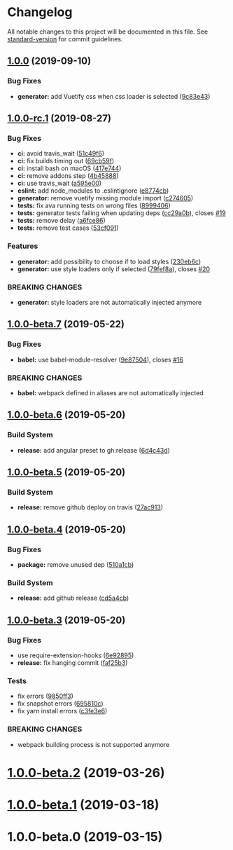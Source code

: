 # Changelog

All notable changes to this project will be documented in this file. See [standard-version](https://github.com/conventional-changelog/standard-version) for commit guidelines.

## [1.0.0](https://github.com/dnlup/vue-cli-plugin-unit-ava/compare/v1.0.0-rc.1...v1.0.0) (2019-09-10)


### Bug Fixes

* **generator:** add Vuetify css when css loader is selected ([9c83e43](https://github.com/dnlup/vue-cli-plugin-unit-ava/commit/9c83e43))

## [1.0.0-rc.1](https://github.com/dnlup/vue-cli-plugin-unit-ava/compare/v1.0.0-beta.7...v1.0.0-rc.1) (2019-08-27)


### Bug Fixes

* **ci:** avoid travis_wait ([51c49f6](https://github.com/dnlup/vue-cli-plugin-unit-ava/commit/51c49f6))
* **ci:** fix builds timing out ([69cb59f](https://github.com/dnlup/vue-cli-plugin-unit-ava/commit/69cb59f))
* **ci:** install bash on macOS ([417e744](https://github.com/dnlup/vue-cli-plugin-unit-ava/commit/417e744))
* **ci:** remove addons step ([4b45888](https://github.com/dnlup/vue-cli-plugin-unit-ava/commit/4b45888))
* **ci:** use travis_wait ([a595e00](https://github.com/dnlup/vue-cli-plugin-unit-ava/commit/a595e00))
* **eslint:** add node_modules to .eslintignore ([e8774cb](https://github.com/dnlup/vue-cli-plugin-unit-ava/commit/e8774cb))
* **generator:** remove vuetify missing module import ([c274605](https://github.com/dnlup/vue-cli-plugin-unit-ava/commit/c274605))
* **tests:** fix ava running tests on wrong files ([8999406](https://github.com/dnlup/vue-cli-plugin-unit-ava/commit/8999406))
* **tests:** generator tests failing when updating deps ([cc29a0b](https://github.com/dnlup/vue-cli-plugin-unit-ava/commit/cc29a0b)), closes [#19](https://github.com/dnlup/vue-cli-plugin-unit-ava/issues/19)
* **tests:** remove delay ([a6fce86](https://github.com/dnlup/vue-cli-plugin-unit-ava/commit/a6fce86))
* **tests:** remove test cases ([53cf091](https://github.com/dnlup/vue-cli-plugin-unit-ava/commit/53cf091))


### Features

* **generator:** add possibility to choose if to load styles ([230eb6c](https://github.com/dnlup/vue-cli-plugin-unit-ava/commit/230eb6c))
* **generator:** use style loaders only if selected ([79fef8a](https://github.com/dnlup/vue-cli-plugin-unit-ava/commit/79fef8a)), closes [#20](https://github.com/dnlup/vue-cli-plugin-unit-ava/issues/20)


### BREAKING CHANGES

* **generator:** style loaders are not automatically injected anymore



## [1.0.0-beta.7](https://github.com/dnlup/vue-cli-plugin-unit-ava/compare/v1.0.0-beta.6...v1.0.0-beta.7) (2019-05-22)


### Bug Fixes

* **babel:** use babel-module-resolver ([9e87504](https://github.com/dnlup/vue-cli-plugin-unit-ava/commit/9e87504)), closes [#16](https://github.com/dnlup/vue-cli-plugin-unit-ava/issues/16)


### BREAKING CHANGES

* **babel:** webpack defined in aliases are not automatically injected



## [1.0.0-beta.6](https://github.com/dnlup/vue-cli-plugin-unit-ava/compare/v1.0.0-beta.5...v1.0.0-beta.6) (2019-05-20)


### Build System

* **release:** add angular preset to gh:release ([6d4c43d](https://github.com/dnlup/vue-cli-plugin-unit-ava/commit/6d4c43d))



## [1.0.0-beta.5](https://github.com/dnlup/vue-cli-plugin-unit-ava/compare/v1.0.0-beta.4...v1.0.0-beta.5) (2019-05-20)


### Build System

* **release:** remove github deploy on travis ([27ac913](https://github.com/dnlup/vue-cli-plugin-unit-ava/commit/27ac913))



## [1.0.0-beta.4](https://github.com/dnlup/vue-cli-plugin-unit-ava/compare/v1.0.0-beta.3...v1.0.0-beta.4) (2019-05-20)


### Bug Fixes

* **package:** remove unused dep ([510a1cb](https://github.com/dnlup/vue-cli-plugin-unit-ava/commit/510a1cb))


### Build System

* **release:** add github release ([cd5a4cb](https://github.com/dnlup/vue-cli-plugin-unit-ava/commit/cd5a4cb))



## [1.0.0-beta.3](https://github.com/dnlup/vue-cli-plugin-unit-ava/compare/v1.0.0-beta.2...v1.0.0-beta.3) (2019-05-20)


### Bug Fixes

* use require-extension-hooks ([6e92895](https://github.com/dnlup/vue-cli-plugin-unit-ava/commit/6e92895))
* **release:** fix hanging commit ([faf25b3](https://github.com/dnlup/vue-cli-plugin-unit-ava/commit/faf25b3))


### Tests

* fix errors ([9850ff3](https://github.com/dnlup/vue-cli-plugin-unit-ava/commit/9850ff3))
* fix snapshot errors ([695810c](https://github.com/dnlup/vue-cli-plugin-unit-ava/commit/695810c))
* fix yarn install errors ([c3fe3e6](https://github.com/dnlup/vue-cli-plugin-unit-ava/commit/c3fe3e6))


### BREAKING CHANGES

* webpack building process is not supported anymore



# [1.0.0-beta.2](https://github.com/dnlup/vue-cli-plugin-unit-ava/compare/v1.0.0-beta.1...v1.0.0-beta.2) (2019-03-26)



# [1.0.0-beta.1](https://github.com/dnlup/vue-cli-plugin-unit-ava/compare/v1.0.0-beta.0...v1.0.0-beta.1) (2019-03-18)



# 1.0.0-beta.0 (2019-03-15)
